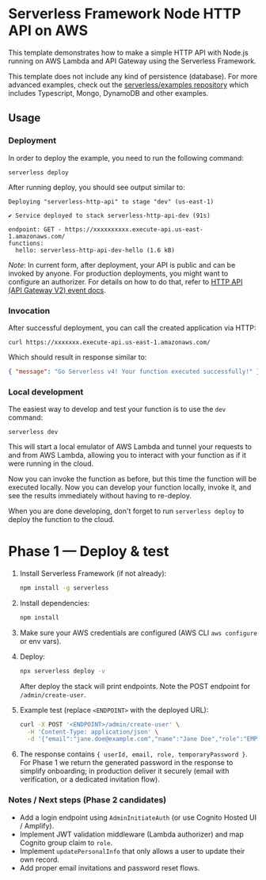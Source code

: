 <!--
title: 'AWS Simple HTTP Endpoint example in NodeJS'
description: 'This template demonstrates how to make a simple HTTP API with Node.js running on AWS Lambda and API Gateway using the Serverless Framework.'
layout: Doc
framework: v4
platform: AWS
language: nodeJS
authorLink: 'https://github.com/serverless'
authorName: 'Serverless, Inc.'
authorAvatar: 'https://avatars1.githubusercontent.com/u/13742415?s=200&v=4'
-->

# Serverless Framework Node HTTP API on AWS

This template demonstrates how to make a simple HTTP API with Node.js running on AWS Lambda and API Gateway using the Serverless Framework.

This template does not include any kind of persistence (database). For more advanced examples, check out the [serverless/examples repository](https://github.com/serverless/examples/) which includes Typescript, Mongo, DynamoDB and other examples.

## Usage

### Deployment

In order to deploy the example, you need to run the following command:

```
serverless deploy
```

After running deploy, you should see output similar to:

```
Deploying "serverless-http-api" to stage "dev" (us-east-1)

✔ Service deployed to stack serverless-http-api-dev (91s)

endpoint: GET - https://xxxxxxxxxx.execute-api.us-east-1.amazonaws.com/
functions:
  hello: serverless-http-api-dev-hello (1.6 kB)
```

_Note_: In current form, after deployment, your API is public and can be invoked by anyone. For production deployments, you might want to configure an authorizer. For details on how to do that, refer to [HTTP API (API Gateway V2) event docs](https://www.serverless.com/framework/docs/providers/aws/events/http-api).

### Invocation

After successful deployment, you can call the created application via HTTP:

```
curl https://xxxxxxx.execute-api.us-east-1.amazonaws.com/
```

Which should result in response similar to:

```json
{ "message": "Go Serverless v4! Your function executed successfully!" }
```

### Local development

The easiest way to develop and test your function is to use the `dev` command:

```
serverless dev
```

This will start a local emulator of AWS Lambda and tunnel your requests to and from AWS Lambda, allowing you to interact with your function as if it were running in the cloud.

Now you can invoke the function as before, but this time the function will be executed locally. Now you can develop your function locally, invoke it, and see the results immediately without having to re-deploy.

When you are done developing, don't forget to run `serverless deploy` to deploy the function to the cloud.

# Phase 1 — Deploy & test

1. Install Serverless Framework (if not already):
   ```bash
   npm install -g serverless
   ```

2. Install dependencies:
   ```bash
   npm install
   ```

3. Make sure your AWS credentials are configured (AWS CLI `aws configure` or env vars).

4. Deploy:
   ```bash
   npx serverless deploy -v
   ```

   After deploy the stack will print endpoints. Note the POST endpoint for `/admin/create-user`.

5. Example test (replace `<ENDPOINT>` with the deployed URL):
   ```bash
   curl -X POST '<ENDPOINT>/admin/create-user' \
     -H 'Content-Type: application/json' \
     -d '{"email":"jane.doe@example.com","name":"Jane Doe","role":"EMPLOYEE"}'
   ```

6. The response contains `{ userId, email, role, temporaryPassword }`. For Phase 1 we return the generated password in the response to simplify onboarding; in production deliver it securely (email with verification, or a dedicated invitation flow).


### Notes / Next steps (Phase 2 candidates)
- Add a login endpoint using `AdminInitiateAuth` (or use Cognito Hosted UI / Amplify).
- Implement JWT validation middleware (Lambda authorizer) and map Cognito group claim to `role`.
- Implement `updatePersonalInfo` that only allows a user to update their own record.
- Add proper email invitations and password reset flows.
